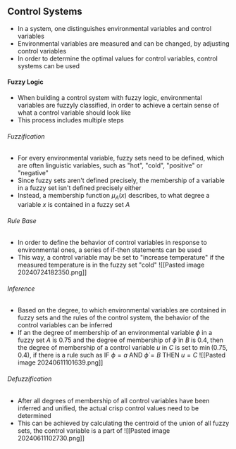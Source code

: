 ## Control Systems
- In a system, one distinguishes environmental variables and control variables
- Environmental variables are measured and can be changed, by adjusting control variables
- In order to determine the optimal values for control variables, control systems can be used
#### Fuzzy Logic
- When building a control system with fuzzy logic, environmental variables are fuzzyly classified, in order to achieve a certain sense of what a control variable should look like
- This process includes multiple steps 
###### Fuzzification
- For every environmental variable, fuzzy sets need to be defined, which are often linguistic variables, such as "hot", "cold", "positive" or "negative"
- Since fuzzy sets aren't defined precisely, the membership of a variable in a fuzzy set isn't defined precisely either
- Instead, a membership function $\mu_A(x)$ describes, to what degree a variable $x$ is contained in a fuzzy set $A$
###### Rule Base
- In order to define the behavior of control variables in response to environmental ones, a series of if-then statements can be used
- This way, a control variable may be set to "increase temperature" if the measured temperature is in the fuzzy set "cold"
![[Pasted image 20240724182350.png]]
###### Inference
- Based on the degree, to which environmental variables are contained in fuzzy sets and the rules of the control system, the behavior of the control variables can be inferred
- If an the degree of membership of an environmental variable $\phi$ in a fuzzy set $A$ is $0.75$ and the degree of membership of $\dot{\phi}$ in $B$ is $0.4$, then the degree of membership of a control variable $u$ in $C$ is set to $\min(0.75, 0.4)$, if there is a rule such as $\text{IF } \phi = a \text{ AND } \dot{\phi} = B \text{ THEN } u = C$
![[Pasted image 20240611101639.png]]
###### Defuzzification
- After all degrees of membership of all control variables have been inferred and unified, the actual crisp control values need to be determined
- This can be achieved by calculating the centroid of the union of all fuzzy sets, the control variable is a part of
![[Pasted image 20240611102730.png]]